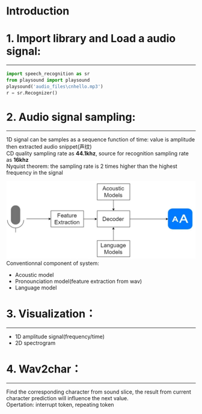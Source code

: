 Introduction
===================
# 1. Import library and Load a audio signal:
---------------------------
```python
import speech_recognition as sr
from playsound import playsound
playsound('audio_files\cnhello.mp3')
r = sr.Recognizer()
```
# 2. Audio signal sampling:
---------------------------

1D signal can be samples as a sequence function of time: value is amplitude then extracted audio snippet(声纹) \
CD quality sampling rate as **44.1khz**, source for recognition sampling rate as **16khz** \
Nyquist theorem: the sampling rate is 2 times higher than the highest frequency in the signal 

![Speech Recognition System](https://github.com/RusselZHANG/Audio-recognition/blob/master/images/system.JPG)
Conventionnal component of system:
* Acoustic model
* Pronounciation model(feature extraction from wav)
* Language model
# 3. Visualization：
-------------------------
* 1D amplitude signal(frequency/time)
* 2D spectrogram

# 4. Wav2char：
-------------------------
Find the corresponding character from sound slice, the result from current character prediction will influence the next value. \
Opertation: interrupt token, repeating token


